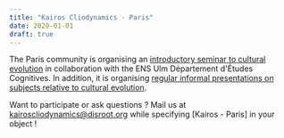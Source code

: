 ```yaml
---
title: "Kairos Cliodynamics - Paris"
date: 2020-01-01
draft: true
---
```


The Paris community is organising an [introductory seminar to cultural evolution](/projects/cultural-evolution-seminar/) in collaboration with the ENS Ulm Département d'Études Cognitives. In addition, it is organising [regular informal presentations on subjects relative to cultural evolution](/projects/journal-club/).

Want to participate or ask questions ? Mail us at kairoscliodynamics@disroot.org while specifying [Kairos - Paris] in your object !
